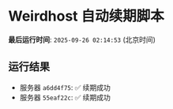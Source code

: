 # Weirdhost 自动续期脚本

**最后运行时间**: `2025-09-26 02:14:53` (北京时间)

## 运行结果

- 服务器 `a6dd4f75`: ✅ 续期成功
- 服务器 `55eaf22c`: ✅ 续期成功
